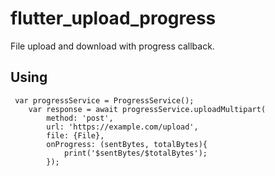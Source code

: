 # flutter_upload_progress

File upload and download with progress callback.

## Using

```
 var progressService = ProgressService();
    var response = await progressService.uploadMultipart(
        method: 'post',
        url: 'https://example.com/upload',
        file: {File},
        onProgress: (sentBytes, totalBytes){
            print('$sentBytes/$totalBytes');
        });
```
